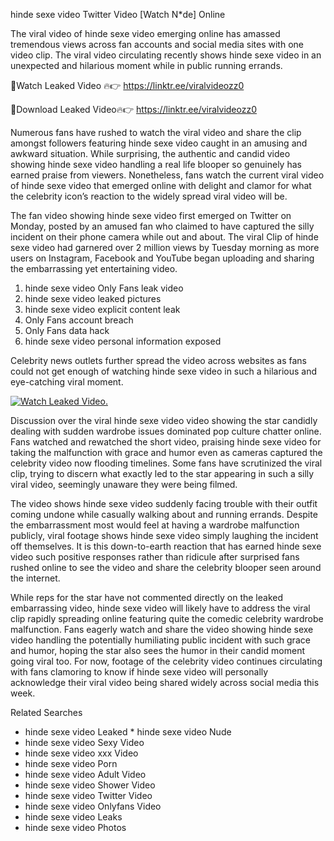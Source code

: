 ﻿hinde sexe video Twitter Video [Watch N*de] Online

The viral video of ﻿hinde sexe video emerging online has amassed tremendous views across fan accounts and social media sites with one video clip. The viral video circulating recently shows ﻿hinde sexe video in an unexpected and hilarious moment while in public running errands. 

🔴Watch Leaked Video 🔥👉  https://linktr.ee/viralvideozz0 

🔴Download Leaked Video🔥👉  https://linktr.ee/viralvideozz0 

Numerous fans have rushed to watch the viral video and share the clip amongst followers featuring ﻿hinde sexe video caught in an amusing and awkward situation. While surprising, the authentic and candid video showing ﻿hinde sexe video handling a real life blooper so genuinely has earned praise from viewers. Nonetheless, fans watch the current viral video of ﻿hinde sexe video that emerged online with delight and clamor for what the celebrity icon’s reaction to the widely spread viral video will be.

The fan video showing ﻿hinde sexe video first emerged on Twitter on Monday, posted by an amused fan who claimed to have captured the silly incident on their phone camera while out and about. The viral Clip of ﻿hinde sexe video had garnered over 2 million views by Tuesday morning as more users on Instagram, Facebook and YouTube began uploading and sharing the embarrassing yet entertaining video. 

1. ﻿hinde sexe video Only Fans leak video
2. ﻿hinde sexe video leaked pictures
3. ﻿hinde sexe video explicit content leak
4. Only Fans account breach
5. Only Fans data hack
6. ﻿hinde sexe video personal information exposed

Celebrity news outlets further spread the video across websites as fans could not get enough of watching ﻿hinde sexe video in such a hilarious and eye-catching viral moment. 

[![Watch Leaked Video.](https://miro.medium.com/v2/resize:fit:828/format:webp/1*cilzJN44JGOrTw9NJCrNHA.gif "Watch Leaked Video")](https://linktr.ee/viralvideozz0)

Discussion over the viral ﻿hinde sexe video video showing the star candidly dealing with sudden wardrobe issues dominated pop culture chatter online. Fans watched and rewatched the short video, praising ﻿hinde sexe video for taking the malfunction with grace and humor even as cameras captured the celebrity video now flooding timelines. Some fans have scrutinized the viral clip, trying to discern what exactly led to the star appearing in such a silly viral video, seemingly unaware they were being filmed.

The video shows ﻿hinde sexe video suddenly facing trouble with their outfit coming undone while casually walking about and running errands. Despite the embarrassment most would feel at having a wardrobe malfunction publicly, viral footage shows ﻿hinde sexe video simply laughing the incident off themselves. It is this down-to-earth reaction that has earned ﻿hinde sexe video such positive responses rather than ridicule after surprised fans rushed online to see the video and share the celebrity blooper seen around the internet.  

While reps for the star have not commented directly on the leaked embarrassing video, ﻿hinde sexe video will likely have to address the viral clip rapidly spreading online featuring quite the comedic celebrity wardrobe malfunction. Fans eagerly watch and share the video showing ﻿hinde sexe video handling the potentially humiliating public incident with such grace and humor, hoping the star also sees the humor in their candid moment going viral too. For now, footage of the celebrity video continues circulating with fans clamoring to know if ﻿hinde sexe video will personally acknowledge their viral video being shared widely across social media this week.

Related Searches
* ﻿hinde sexe video Leaked
﻿* hinde sexe video Nude
* ﻿hinde sexe video Sexy Video
* ﻿hinde sexe video xxx Video
* ﻿hinde sexe video Porn
* ﻿hinde sexe video Adult Video
* ﻿hinde sexe video Shower Video
* ﻿hinde sexe video Twitter Video
* ﻿hinde sexe video Onlyfans Video
* ﻿hinde sexe video Leaks
* ﻿hinde sexe video Photos